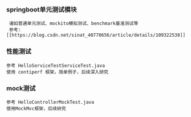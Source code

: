 ### springboot单元测试模块

     诸如普通单元测试、mockito模拟测试、benchmark基准测试等
     参考:[[https://blog.csdn.net/sinat_40770656/article/details/109322538]]
     
### 性能测试
    参考 HelloServiceTestServiceTest.java
    使用 contiperf 框架，简单例子，后续深入研究


### mock测试
    参考 HelloControllerMockTest.java
    使用MockMvc框架，后续研究
